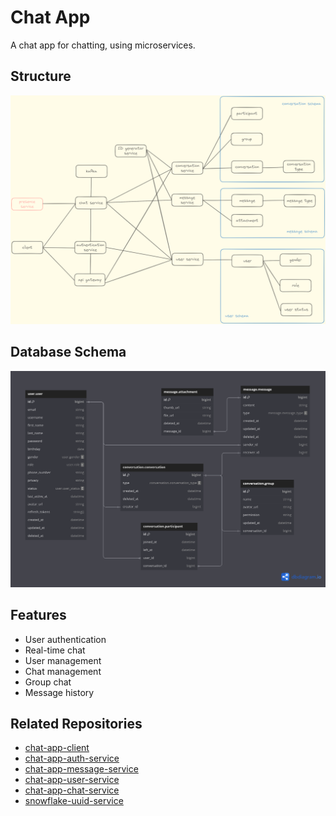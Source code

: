 # Chat App

A chat app for chatting, using microservices. 

## Structure

![Structure](./assets/chat-app-structure.png)

## Database Schema

![Database Schema](./assets/schema.png)

## Features

- User authentication
- Real-time chat
- User management
- Chat management
- Group chat
- Message history

## Related Repositories

- [chat-app-client](https://github.com/huygia12/chat-app-client)
- [chat-app-auth-service](https://github.com/dungtl2003/chat-app-auth-service)
- [chat-app-message-service](https://github.com/dungtl2003/chat-app-message-service)
- [chat-app-user-service](https://github.com/huygia12/chat-app-user-service)
- [chat-app-chat-service](https://github.com/dungtl2003/chat-app-chat-service)
- [snowflake-uuid-service](https://github.com/dungtl2003/snowflake-uuid)
